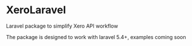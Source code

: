 # XeroLaravel
Laravel package to simplify Xero API workflow

The package is designed to work with laravel 5.4+, examples coming soon
